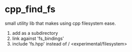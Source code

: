 # cpp_find_fs
small utility lib that makes using cpp filesystem ease. 
1) add as a subdirectory
2) link against 'fs_bindings'
3) include 'fs.hpp' instead of <filesystem> / <experimental/filesystem>
